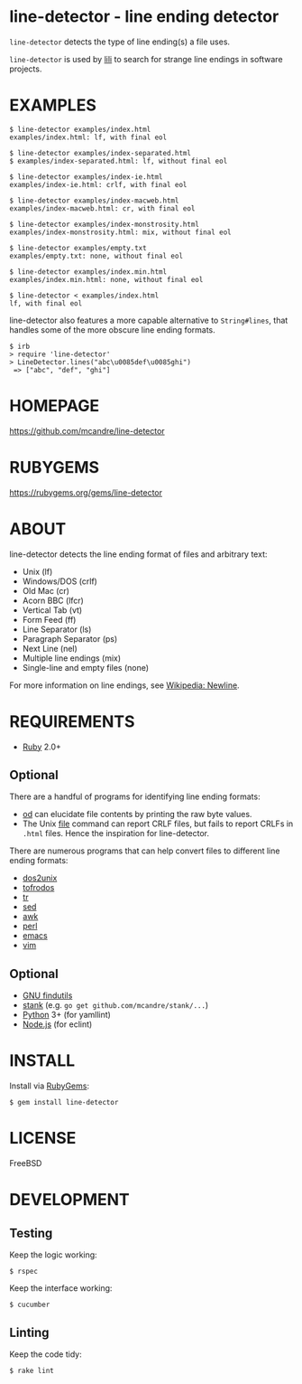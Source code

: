 # line-detector - line ending detector

`line-detector` detects the type of line ending(s) a file uses.

`line-detector` is used by [lili](https://github.com/mcandre/lili) to search for strange line endings in software projects.

# EXAMPLES

```console
$ line-detector examples/index.html
examples/index.html: lf, with final eol

$ line-detector examples/index-separated.html
$ examples/index-separated.html: lf, without final eol

$ line-detector examples/index-ie.html
examples/index-ie.html: crlf, with final eol

$ line-detector examples/index-macweb.html
examples/index-macweb.html: cr, with final eol

$ line-detector examples/index-monstrosity.html
examples/index-monstrosity.html: mix, without final eol

$ line-detector examples/empty.txt
examples/empty.txt: none, without final eol

$ line-detector examples/index.min.html
examples/index.min.html: none, without final eol

$ line-detector < examples/index.html
lf, with final eol
```

line-detector also features a more capable alternative to `String#lines`, that handles some of the more obscure line ending formats.

```console
$ irb
> require 'line-detector'
> LineDetector.lines("abc\u0085def\u0085ghi")
 => ["abc", "def", "ghi"]
```

# HOMEPAGE

https://github.com/mcandre/line-detector

# RUBYGEMS

https://rubygems.org/gems/line-detector

# ABOUT

line-detector detects the line ending format of files and arbitrary text:

* Unix (lf)
* Windows/DOS (crlf)
* Old Mac (cr)
* Acorn BBC (lfcr)
* Vertical Tab (vt)
* Form Feed (ff)
* Line Separator (ls)
* Paragraph Separator (ps)
* Next Line (nel)
* Multiple line endings (mix)
* Single-line and empty files (none)

For more information on line endings, see [Wikipedia: Newline](https://en.wikipedia.org/wiki/Newline).

# REQUIREMENTS

* [Ruby](https://www.ruby-lang.org/) 2.0+

## Optional

There are a handful of programs for identifying line ending formats:

* [od](http://man.cx/od) can elucidate file contents by printing the raw byte values.
* The Unix [file](http://man.cx/file) command can report CRLF files, but fails to report CRLFs in `.html` files. Hence the inspiration for line-detector.

There are numerous programs that can help convert files to different line ending formats:

* [dos2unix](http://waterlan.home.xs4all.nl/dos2unix.html)
* [tofrodos](http://tofrodos.sourceforge.net/)
* [tr](http://man.cx/tr)
* [sed](https://www.gnu.org/software/sed/)
* [awk](http://cm.bell-labs.com/cm/cs/awkbook/index.html)
* [perl](http://www.perl.org/)
* [emacs](http://www.gnu.org/software/emacs/)
* [vim](http://www.vim.org/)

## Optional

* [GNU findutils](https://www.gnu.org/software/findutils/)
* [stank](https://github.com/mcandre/stank) (e.g. `go get github.com/mcandre/stank/...`)
* [Python](https://www.python.org) 3+ (for yamllint)
* [Node.js](https://nodejs.org/en/) (for eclint)

# INSTALL

Install via [RubyGems](http://rubygems.org/):

```console
$ gem install line-detector
```

# LICENSE

FreeBSD

# DEVELOPMENT

## Testing

Keep the logic working:

```console
$ rspec
```

Keep the interface working:

```console
$ cucumber
```

## Linting

Keep the code tidy:

```console
$ rake lint
```
